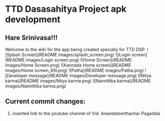 # TTD Dasasahitya Project apk development
## Hare Srinivasa!!!
Welcome to the wiki for the app being created specially for TTD DSP.
![Splash Screen](README images/splash_screen.png)
![iLogin screen](README images/Login screen.png)
![Home Screen](README images/Home Screen.png)
![Kannada Home screen](README images/Home screen_KN.png)
![Patha](README images/Patha.png)
![Developer message](README images/Developer message.png)
![Nitya karma](README images/Nitya karma.png)
![Naimittika karma](README images/Naimittika karma.png)

## Current commit changes:
1. inserted link to the youtube channel of Vid. Anandateerthachar Pagadala